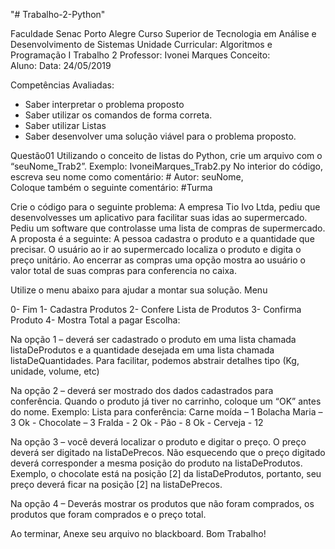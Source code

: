 "# Trabalho-2-Python" 
  
  	  	 
Faculdade Senac Porto Alegre 
Curso Superior de Tecnologia em Análise e Desenvolvimento de Sistemas 
Unidade Curricular: Algoritmos e Programação I 	Trabalho 2 
Professor: Ivonei Marques 	Conceito:  
Aluno:  	Data: 24/05/2019 
 
Competências Avaliadas: 
-	Saber interpretar o problema proposto 
-	Saber utilizar os comandos de forma correta. 
-	Saber utilizar Listas 
-	Saber desenvolver uma solução viável para o problema proposto. 
 
Questão01 
Utilizando o conceito de listas do Python, crie um arquivo com o “seuNome_Trab2”. Exemplo: IvoneiMarques_Trab2.py 
No interior do código, escreva seu nome como comentário: # Autor: seuNome,  
Coloque também o seguinte comentário: #Turma  
 
Crie o código para o seguinte problema: 
 A empresa Tio Ivo Ltda, pediu que desenvolvesses um aplicativo para facilitar suas idas ao supermercado. Pediu um software que controlasse uma lista de compras de supermercado. A proposta é a seguinte: A pessoa cadastra o produto e a quantidade que precisar. O usuário ao ir ao supermercado localiza o produto e digita o preço unitário. Ao encerrar as compras uma opção mostra ao usuário o valor total de suas compras para conferencia no caixa.  
 
Utilize o menu abaixo para ajudar a montar sua solução. 
Menu 
 
0-	Fim 
1-	Cadastra Produtos 
2-	Confere Lista de Produtos 
3-	Confirma Produto 4- Mostra Total a pagar Escolha: 
 
 
 
 
 
 
Na opção 1 – deverá ser cadastrado o produto em uma lista chamada listaDeProdutos e a quantidade desejada em uma lista chamada listaDeQuantidades. Para facilitar, podemos abstrair detalhes tipo (Kg, unidade, volume, etc) 
 
Na opção 2 – deverá ser mostrado dos dados cadastrados para conferência. Quando o produto já tiver no carrinho, coloque um “OK” antes do nome. Exemplo: 
Lista para conferência: Carne moída  – 1 
Bolacha Maria – 3 
Ok -  	Chocolate  	– 3 
	    Fralda   	- 2 
Ok -  	Pão 	 	- 8 
Ok -  	Cerveja 	- 12 
 
Na opção 3 – você deverá localizar o produto e digitar o preço. O preço deverá ser digitado na listaDePrecos. Não esquecendo que o preço digitado deverá corresponder a mesma posição do produto na listaDeProdutos. Exemplo, o chocolate está na posição [2] da listaDeProdutos, portanto, seu preço deverá ficar na posição [2] na listaDePrecos. 
 
Na opção 4 – Deverás mostrar os produtos que não foram comprados, os produtos que foram comprados e o preço total. 
 
 
Ao terminar, Anexe seu arquivo no blackboard. Bom Trabalho! 
